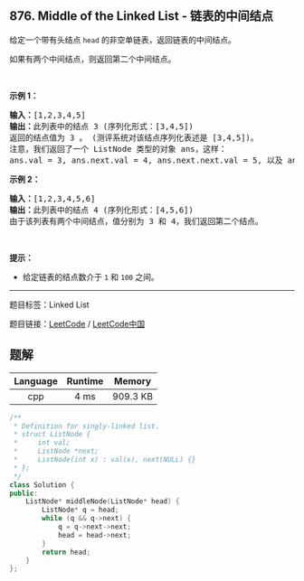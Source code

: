 ## 876. Middle of the Linked List - 链表的中间结点

<!--If you want to use the English description, use `question.content` instead-->

<p>给定一个带有头结点&nbsp;<code>head</code>&nbsp;的非空单链表，返回链表的中间结点。</p>

<p>如果有两个中间结点，则返回第二个中间结点。</p>

<p>&nbsp;</p>

<p><strong>示例 1：</strong></p>

<pre><strong>输入：</strong>[1,2,3,4,5]
<strong>输出：</strong>此列表中的结点 3 (序列化形式：[3,4,5])
返回的结点值为 3 。 (测评系统对该结点序列化表述是 [3,4,5])。
注意，我们返回了一个 ListNode 类型的对象 ans，这样：
ans.val = 3, ans.next.val = 4, ans.next.next.val = 5, 以及 ans.next.next.next = NULL.
</pre>

<p><strong>示例&nbsp;2：</strong></p>

<pre><strong>输入：</strong>[1,2,3,4,5,6]
<strong>输出：</strong>此列表中的结点 4 (序列化形式：[4,5,6])
由于该列表有两个中间结点，值分别为 3 和 4，我们返回第二个结点。
</pre>

<p>&nbsp;</p>

<p><strong>提示：</strong></p>

<ul>
	<li>给定链表的结点数介于&nbsp;<code>1</code>&nbsp;和&nbsp;<code>100</code>&nbsp;之间。</li>
</ul>



-----

题目标签：Linked List

题目链接：[LeetCode](https://leetcode.com/problems/middle-of-the-linked-list/description/)  /  [LeetCode中国](https://leetcode-cn.com/problems/middle-of-the-linked-list/description/)

## 题解



| Language | Runtime | Memory |
|:---:|:---:|:---:|
| cpp  | 4  ms | 909.3 KB |

```cpp
/**
 * Definition for singly-linked list.
 * struct ListNode {
 *     int val;
 *     ListNode *next;
 *     ListNode(int x) : val(x), next(NULL) {}
 * };
 */
class Solution {
public:
    ListNode* middleNode(ListNode* head) {
        ListNode* q = head;
        while (q && q->next) {
            q = q->next->next;
            head = head->next;
        }
        return head;
    }
};
```
